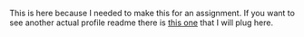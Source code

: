This is here because I needed to make this for an assignment. If you want to see another actual profile readme there is [this one](https://github.com/ctf-gg) that I will plug here.

